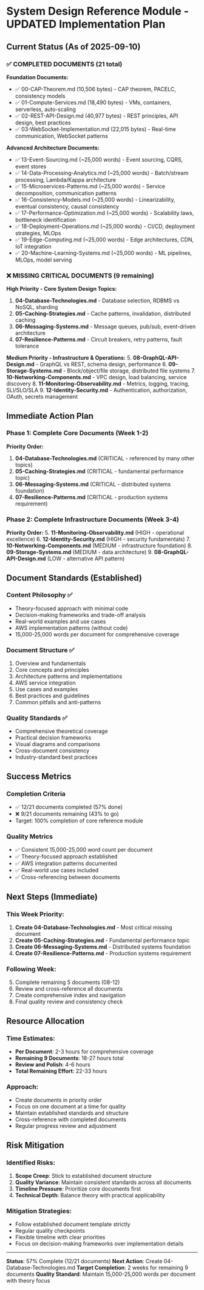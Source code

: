 # System Design Reference Module - UPDATED Implementation Plan

## Current Status (As of 2025-09-10)

### ✅ COMPLETED DOCUMENTS (21 total)

**Foundation Documents:**
- ✅ 00-CAP-Theorem.md (10,506 bytes) - CAP theorem, PACELC, consistency models
- ✅ 01-Compute-Services.md (18,490 bytes) - VMs, containers, serverless, auto-scaling
- ✅ 02-REST-API-Design.md (40,977 bytes) - REST principles, API design, best practices
- ✅ 03-WebSocket-Implementation.md (22,015 bytes) - Real-time communication, WebSocket patterns

**Advanced Architecture Documents:**
- ✅ 13-Event-Sourcing.md (~25,000 words) - Event sourcing, CQRS, event stores
- ✅ 14-Data-Processing-Analytics.md (~25,000 words) - Batch/stream processing, Lambda/Kappa architecture
- ✅ 15-Microservices-Patterns.md (~25,000 words) - Service decomposition, communication patterns
- ✅ 16-Consistency-Models.md (~25,000 words) - Linearizability, eventual consistency, causal consistency
- ✅ 17-Performance-Optimization.md (~25,000 words) - Scalability laws, bottleneck identification
- ✅ 18-Deployment-Operations.md (~25,000 words) - CI/CD, deployment strategies, MLOps
- ✅ 19-Edge-Computing.md (~25,000 words) - Edge architectures, CDN, IoT integration
- ✅ 20-Machine-Learning-Systems.md (~25,000 words) - ML pipelines, MLOps, model serving

### ❌ MISSING CRITICAL DOCUMENTS (9 remaining)

**High Priority - Core System Design Topics:**
1. **04-Database-Technologies.md** - Database selection, RDBMS vs NoSQL, sharding
2. **05-Caching-Strategies.md** - Cache patterns, invalidation, distributed caching
3. **06-Messaging-Systems.md** - Message queues, pub/sub, event-driven architecture
4. **07-Resilience-Patterns.md** - Circuit breakers, retry patterns, fault tolerance

**Medium Priority - Infrastructure & Operations:**
5. **08-GraphQL-API-Design.md** - GraphQL vs REST, schema design, performance
6. **09-Storage-Systems.md** - Block/object/file storage, distributed file systems
7. **10-Networking-Components.md** - VPC design, load balancing, service discovery
8. **11-Monitoring-Observability.md** - Metrics, logging, tracing, SLI/SLO/SLA
9. **12-Identity-Security.md** - Authentication, authorization, OAuth, secrets management

## Immediate Action Plan

### Phase 1: Complete Core Documents (Week 1-2)
**Priority Order:**
1. **04-Database-Technologies.md** (CRITICAL - referenced by many other topics)
2. **05-Caching-Strategies.md** (CRITICAL - fundamental performance topic)
3. **06-Messaging-Systems.md** (CRITICAL - distributed systems foundation)
4. **07-Resilience-Patterns.md** (CRITICAL - production systems requirement)

### Phase 2: Complete Infrastructure Documents (Week 3-4)
**Priority Order:**
5. **11-Monitoring-Observability.md** (HIGH - operational excellence)
6. **12-Identity-Security.md** (HIGH - security fundamentals)
7. **10-Networking-Components.md** (MEDIUM - infrastructure foundation)
8. **09-Storage-Systems.md** (MEDIUM - data architecture)
9. **08-GraphQL-API-Design.md** (LOW - alternative API pattern)

## Document Standards (Established)

### Content Philosophy ✅
- Theory-focused approach with minimal code
- Decision-making frameworks and trade-off analysis
- Real-world examples and use cases
- AWS implementation patterns (without code)
- 15,000-25,000 words per document for comprehensive coverage

### Document Structure ✅
1. Overview and fundamentals
2. Core concepts and principles  
3. Architecture patterns and implementations
4. AWS service integration
5. Use cases and examples
6. Best practices and guidelines
7. Common pitfalls and anti-patterns

### Quality Standards ✅
- Comprehensive theoretical coverage
- Practical decision frameworks
- Visual diagrams and comparisons
- Cross-document consistency
- Industry-standard best practices

## Success Metrics

### Completion Criteria
- ✅ 12/21 documents completed (57% done)
- ❌ 9/21 documents remaining (43% to go)
- Target: 100% completion of core reference module

### Quality Metrics
- ✅ Consistent 15,000-25,000 word count per document
- ✅ Theory-focused approach established
- ✅ AWS integration patterns documented
- ✅ Real-world use cases included
- ✅ Cross-referencing between documents

## Next Steps (Immediate)

### This Week Priority:
1. **Create 04-Database-Technologies.md** - Most critical missing document
2. **Create 05-Caching-Strategies.md** - Fundamental performance topic
3. **Create 06-Messaging-Systems.md** - Distributed systems foundation
4. **Create 07-Resilience-Patterns.md** - Production systems requirement

### Following Week:
5. Complete remaining 5 documents (08-12)
6. Review and cross-reference all documents
7. Create comprehensive index and navigation
8. Final quality review and consistency check

## Resource Allocation

### Time Estimates:
- **Per Document**: 2-3 hours for comprehensive coverage
- **Remaining 9 Documents**: 18-27 hours total
- **Review and Polish**: 4-6 hours
- **Total Remaining Effort**: 22-33 hours

### Approach:
- Create documents in priority order
- Focus on one document at a time for quality
- Maintain established standards and structure
- Cross-reference with completed documents
- Regular progress review and adjustment

## Risk Mitigation

### Identified Risks:
1. **Scope Creep**: Stick to established document structure
2. **Quality Variance**: Maintain consistent standards across all documents
3. **Timeline Pressure**: Prioritize core documents first
4. **Technical Depth**: Balance theory with practical applicability

### Mitigation Strategies:
- Follow established document template strictly
- Regular quality checkpoints
- Flexible timeline with clear priorities
- Focus on decision-making frameworks over implementation details

---

**Status**: 57% Complete (12/21 documents)
**Next Action**: Create 04-Database-Technologies.md
**Target Completion**: 2 weeks for remaining 9 documents
**Quality Standard**: Maintain 15,000-25,000 words per document with theory focus
